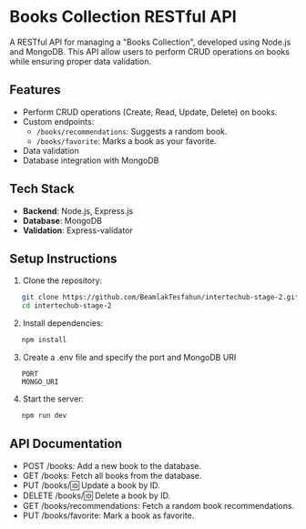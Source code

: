 # Books Collection RESTful API

A RESTful API for managing a "Books Collection", developed using Node.js and MongoDB. This API allow users to perform CRUD operations on books while ensuring proper data validation.

## Features

- Perform CRUD operations (Create, Read, Update, Delete) on books.
- Custom endpoints:
  - `/books/recommendations`: Suggests a random book.
  - `/books/favorite`: Marks a book as your favorite.
- Data validation
- Database integration with MongoDB

## Tech Stack

- **Backend**: Node.js, Express.js
- **Database**: MongoDB
- **Validation**: Express-validator

## Setup Instructions

1. Clone the repository:

```bash
   git clone https://github.com/BeamlakTesfahun/intertechub-stage-2.git
   cd intertechub-stage-2
```

2. Install dependencies:

```bash
   npm install
```

3. Create a .env file and specify the port and MongoDB URI

```env
   PORT
   MONGO_URI
```

4. Start the server:

```bash
   npm run dev
```

## API Documentation

- POST /books: Add a new book to the database.
- GET /books: Fetch all books from the database.
- PUT /books/:id: Update a book by ID.
- DELETE /books/:id: Delete a book by ID.
- GET /books/recommendations: Fetch a random book recommendations.
- PUT /books/favorite: Mark a book as favorite.

